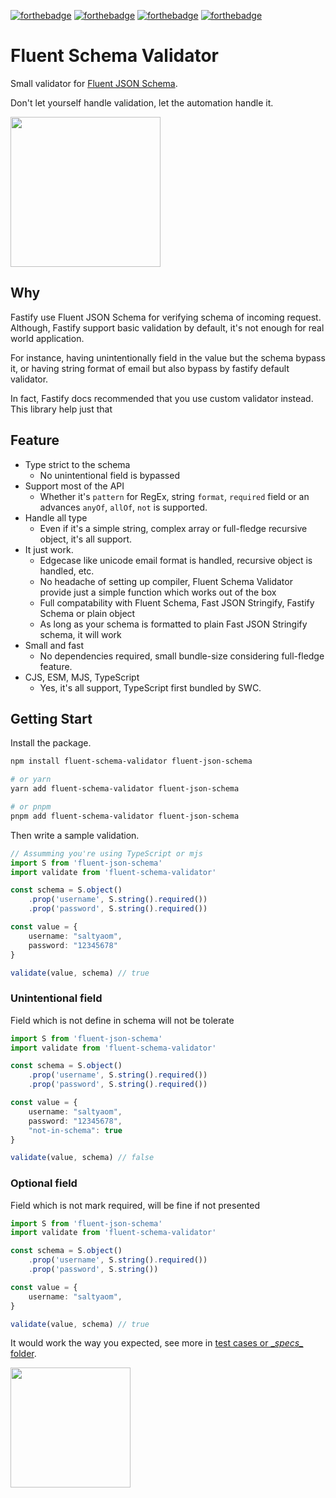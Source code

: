 [![forthebadge](https://forthebadge.com/images/badges/contains-cat-gifs.svg)](https://forthebadge.com) [![forthebadge](https://forthebadge.com/images/badges/kinda-sfw.svg)](https://forthebadge.com) [![forthebadge](https://forthebadge.com/images/badges/made-with-typescript.svg)](https://forthebadge.com) [![forthebadge](https://forthebadge.com/images/badges/makes-people-smile.svg)](https://forthebadge.com)
# Fluent Schema Validator
Small validator for [Fluent JSON Schema](https://github.com/fastify/fluent-json-schema).

Don't let yourself handle validation, let the automation handle it.

<img src="https://user-images.githubusercontent.com/35027979/152814345-9a9eb0f7-6ba4-45d2-acd3-6f0c2c101df5.gif" width=240 />

## Why
Fastify use Fluent JSON Schema for verifying schema of incoming request.
Although, Fastify support basic validation by default, it's not enough for real world application.

For instance, having unintentionally field in the value but the schema bypass it, or having string format of email but also bypass by fastify default validator.

In fact, Fastify docs recommended that you use custom validator instead.
This library help just that

## Feature
- Type strict to the schema
    - No unintentional field is bypassed
- Support most of the API
    - Whether it's `pattern` for RegEx, string `format`, `required` field or an advances `anyOf`, `allOf`, `not` is supported.
- Handle all type
    - Even if it's a simple string, complex array or full-fledge recursive object, it's all support.
- It just work.
    - Edgecase like unicode email format is handled, recursive object is handled, etc.
    - No headache of setting up compiler, Fluent Schema Validator provide just a simple function which works out of the box
    - Full compatability with Fluent Schema, Fast JSON Stringify, Fastify Schema or plain object
    - As long as your schema is formatted to plain Fast JSON Stringify schema, it will work
- Small and fast
    - No dependencies required, small bundle-size considering full-fledge feature.
- CJS, ESM, MJS, TypeScript
    - Yes, it's all support, TypeScript first bundled by SWC.

## Getting Start
Install the package.
```bash
npm install fluent-schema-validator fluent-json-schema

# or yarn
yarn add fluent-schema-validator fluent-json-schema

# or pnpm
pnpm add fluent-schema-validator fluent-json-schema
```

Then write a sample validation.
```typescript
// Assumming you're using TypeScript or mjs
import S from 'fluent-json-schema'
import validate from 'fluent-schema-validator'

const schema = S.object()
    .prop('username', S.string().required())
    .prop('password', S.string().required())

const value = {
    username: "saltyaom",
    password: "12345678"
}

validate(value, schema) // true
```

### Unintentional field
Field which is not define in schema will not be tolerate
```typescript
import S from 'fluent-json-schema'
import validate from 'fluent-schema-validator'

const schema = S.object()
    .prop('username', S.string().required())
    .prop('password', S.string().required())

const value = {
    username: "saltyaom",
    password: "12345678",
    "not-in-schema": true
}

validate(value, schema) // false
```

### Optional field
Field which is not mark required, will be fine if not presented
```typescript
import S from 'fluent-json-schema'
import validate from 'fluent-schema-validator'

const schema = S.object()
    .prop('username', S.string().required())
    .prop('password', S.string())

const value = {
    username: "saltyaom",
}

validate(value, schema) // true
```

It would work the way you expected, see more in [test cases or \__specs\__ folder](https://github.com/SaltyAom/fluent-schem-validator/tree/main/__specs__).

<img src="https://user-images.githubusercontent.com/35027979/152814755-5bd24066-ad56-48bf-96b1-7690944393e7.gif" width=192 />
